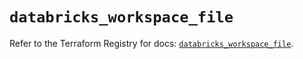 # `databricks_workspace_file`

Refer to the Terraform Registry for docs: [`databricks_workspace_file`](https://registry.terraform.io/providers/databricks/databricks/1.70.0/docs/resources/workspace_file).
